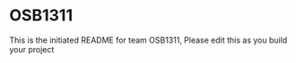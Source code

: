 # OSB1311
This is the initiated README for team OSB1311, Please edit this as you build your project
